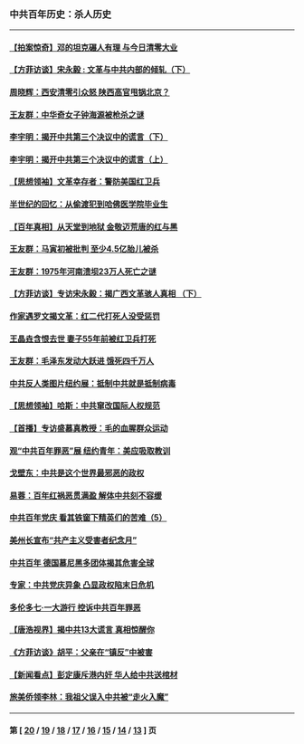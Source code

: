### 中共百年历史：杀人历史
---
#### [【拍案惊奇】邓的坦克碾人有理 与今日清零大业](../../pages/nf1176106/n13729574.md?05110430) 
#### [【方菲访谈】宋永毅 : 文革与中共内部的倾轧（下）](../../pages/nf1176106/n13486836.md?05110430) 
#### [周晓辉：西安清零引众怒 陕西高官甩锅北京？](../../pages/nf1176106/n13484627.md?05110430) 
#### [王友群：中华奇女子钟海源被枪杀之谜](../../pages/nf1176106/n13430555.md?05110430) 
#### [李宇明：揭开中共第三个决议中的谎言（下）](../../pages/nf1176106/n13389389.md?05110430) 
#### [李宇明：揭开中共第三个决议中的谎言（上）](../../pages/nf1176106/n13388697.md?05110430) 
#### [【思想领袖】文革幸存者：警防美国红卫兵](../../pages/nf1176106/n13339289.md?05110430) 
#### [半世纪的回忆：从偷渡犯到哈佛医学院毕业生](../../pages/nf1176106/n13345328.md?05110430) 
#### [【百年真相】从天堂到地狱 金敬迈荒唐的红与黑](../../pages/nf1176106/n13336995.md?05110430) 
#### [王友群：马寅初被批判 至少4.5亿胎儿被杀](../../pages/nf1176106/n13260313.md?05110430) 
#### [王友群：1975年河南溃坝23万人死亡之谜](../../pages/nf1176106/n13231576.md?05110430) 
#### [【方菲访谈】专访宋永毅：揭广西文革骇人真相 （下）](../../pages/nf1176106/n13209074.md?05110430) 
#### [作家遇罗文揭文革：红二代打死人没受惩罚](../../pages/nf1176106/n13205254.md?05110430) 
#### [王晶垚含恨去世 妻子55年前被红卫兵打死](../../pages/nf1176106/n13203590.md?05110430) 
#### [王友群：毛泽东发动大跃进 饿死四千万人](../../pages/nf1176106/n13177158.md?05110430) 
#### [中共反人类图片纽约展：抵制中共就是抵制病毒](../../pages/nf1176106/n13115371.md?05110430) 
#### [【思想领袖】哈斯：中共窜改国际人权规范](../../pages/nf1176106/n13053647.md?05110430) 
#### [【首播】专访盛慕真教授：毛的血腥群众运动](../../pages/nf1176106/n13091782.md?05110430) 
#### [观“中共百年罪恶”展 纽约青年：美应吸取教训](../../pages/nf1176106/n13085246.md?05110430) 
#### [戈壁东：中共是这个世界最邪恶的政权](../../pages/nf1176106/n13085641.md?05110430) 
#### [易蓉：百年红祸恶贯满盈 解体中共刻不容缓](../../pages/nf1176106/n13084455.md?05110430) 
#### [中共百年党庆 看其铁窗下精英们的苦难（5）](../../pages/nf1176106/n13076766.md?05110430) 
#### [美州长宣布“共产主义受害者纪念月”](../../pages/nf1176106/n13074024.md?05110430) 
#### [中共百年 德国慕尼黑多团体揭其危害全球](../../pages/nf1176106/n13068873.md?05110430) 
#### [专家：中共党庆异象 凸显政权陷末日危机](../../pages/nf1176106/n13067084.md?05110430) 
#### [多伦多七·一大游行 控诉中共百年罪恶](../../pages/nf1176106/n13062043.md?05110430) 
#### [【唐浩视界】揭中共13大谎言 真相惊醒你](../../pages/nf1176106/n13065208.md?05110430) 
#### [《方菲访谈》胡平：父亲在“镇反”中被害](../../pages/nf1176106/n13064114.md?05110430) 
#### [【新闻看点】彭定康斥港内奸 华人给中共送棺材](../../pages/nf1176106/n13064230.md?05110430) 
#### [旅美侨领李林：我祖父误入中共被“走火入魔”](../../pages/nf1176106/n13062777.md?05110430) 

---
#### 第 [ [20](./20.md?05110430) / [19](./19.md?05110430) / [18](./18.md?05110430) / [17](./17.md?05110430) / [16](./16.md?05110430) / [15](./15.md?05110430) / [14](./14.md?05110430) / [13](./13.md?05110430) ] 页
